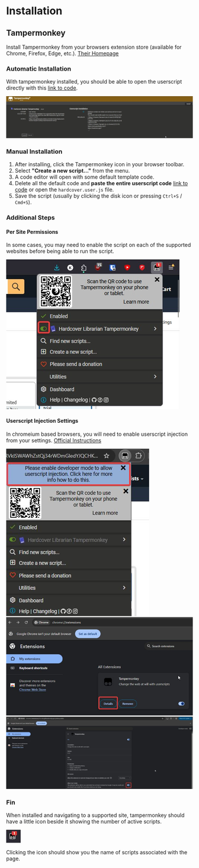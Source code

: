# Installation

## Tampermonkey

Install Tampermonkey from your browsers extension store (available for Chrome, Firefox, Edge, etc.). [Their Homepage](https://www.tampermonkey.net/index.php)

### Automatic Installation

With tampermonkey installed, you should be able to open the userscript directly with this [link to code](https://raw.githubusercontent.com/kyle-mckay/hardcover-librarian-tampermonkey/main/hardcover.user.js).

![Tampermonkey Installation Page](https://github.com/kyle-mckay/hardcover-librarian-tampermonkey/blob/main/assets/images/tampermonkey-autoinstall.jpg)

### Manual Installation

1. After installing, click the Tampermonkey icon in your browser toolbar.
2. Select **"Create a new script..."** from the menu.
3. A code editor will open with some default template code.
4. Delete all the default code and **paste the entire userscript code** [link to code](https://raw.githubusercontent.com/kyle-mckay/hardcover-librarian-tampermonkey/main/hardcover.user.js) or open the `hardcover.user.js` file.
5. Save the script (usually by clicking the disk icon or pressing `Ctrl+S` / `Cmd+S`).

### Additional Steps

#### Per Site Permissions

In some cases, you may need to enable the script on each of the supported websites before being able to run the script.

![Tampermonkey Enable Per Website](https://github.com/kyle-mckay/hardcover-librarian-tampermonkey/blob/main/assets/images/firefox-enable-script-per-website.jpg)

#### Userscript Injection Settings

In chromeium based browsers, you will need to enable userscript injection from your settings. [Official Instructions](https://www.tampermonkey.net/faq.php#Q209)

![Tampermonkey Enable Userscript Step 1](https://github.com/kyle-mckay/hardcover-librarian-tampermonkey/blob/main/assets/images/chrome-enable-userscripts_1.jpg)
![Tampermonkey Enable Userscript Step 2](https://github.com/kyle-mckay/hardcover-librarian-tampermonkey/blob/main/assets/images/chrome-enable-userscripts_2.jpg)
![Tampermonkey Enable Userscript Step 3](https://github.com/kyle-mckay/hardcover-librarian-tampermonkey/blob/main/assets/images/chrome-enable-userscripts_3.jpg)

### Fin

When installed and navigating to a supported site, tampermonkey should have a little icon beside it showing the number of active scripts. 

![Tampermonkey Browser Icon Example](https://github.com/kyle-mckay/hardcover-librarian-tampermonkey/blob/main/assets/images/tampermonkey-browser-icon.jpg)

Clicking the icon should show you the name of scripts associated with the page.
